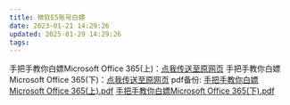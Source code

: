 ```yaml
---
title: 微软E5账号白嫖
date: 2023-01-21 14:29:26
updated: 2025-01-29 14:29:26
tags:
---
```

手把手教你白嫖Microsoft Office 365(上)：[点我传送至原网页][2]
手把手教你白嫖Microsoft Office 365(下)：[点我传送至原网页][1]
pdf备份:
[手把手教你白嫖Microsoft Office 365(上).pdf][3]
[手把手教你白嫖Microsoft Office 365(下).pdf][4]


  [1]: http://mp.weixin.qq.com/s?__biz=MzA3Nzg3NjYxOQ==&mid=2448157495&idx=1&sn=376eaeca64ca1b4d8a76650c9d7e1aa1&chksm=8b5417d3bc239ec5dd217865f08ddca1921814d5208e1dcfdc0a80e6a2a051c82bc2221232ae&mpshare=1&scene=24&srcid=0621Croco8OSl7DA4PCREabo&sharer_sharetime=1655786941633&sharer_shareid=d61ce8a315419518cfc926abe1bbd0f1#rd
  [2]: http://mp.weixin.qq.com/s?__biz=MzA3Nzg3NjYxOQ==&mid=2448157484&idx=1&sn=e70bce7b1f7e4b479ed01b434e71f74d&chksm=8b5417c8bc239ede8b77cd0daa7e80ea2d27f6e9462248a7e416fa2837aba97f1eb3d0879a74&mpshare=1&scene=24&srcid=0620HP9AFy2SziyeGKTAN3F2&sharer_sharetime=1655700861555&sharer_shareid=d61ce8a315419518cfc926abe1bbd0f1#rd
  [3]: https://selfhost.200502.xyz:10000/d/onedrive/files/%E6%89%8B%E6%8A%8A%E6%89%8B%E6%95%99%E4%BD%A0%E7%99%BD%E5%AB%96Microsoft%20Office%20365(%E4%B8%8A).pdf?sign=w5IwBuxAiLSiYQVaPttEo9XE3nlQVBsdzj8e2ib2MU8=:0
  [4]: https://selfhost.200502.xyz:10000/d/onedrive/files/%E6%89%8B%E6%8A%8A%E6%89%8B%E6%95%99%E4%BD%A0%E7%99%BD%E5%AB%96Microsoft%20Office%20365(%E4%B8%8B).pdf?sign=x1BiUGKX25gBtZ8OUICmm2v-rSZuOmlVjseL87ANM2E=:0